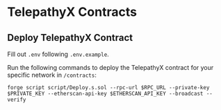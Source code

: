 # TelepathyX Contracts

## Deploy TelepathyX Contract

Fill out `.env` following `.env.example`.

Run the following commands to deploy the TelepathyX contract for your specific network in `/contracts`:

```
forge script script/Deploy.s.sol --rpc-url $RPC_URL --private-key $PRIVATE_KEY --etherscan-api-key $ETHERSCAN_API_KEY --broadcast --verify
```
